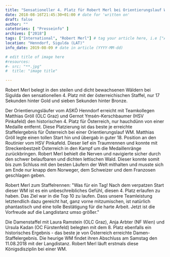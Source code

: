 ```yaml
---
title: "Sensationeller 4. Platz für Robert Merl bei Orientierungslauf WM"
date: 2018-08-16T21:45:30+01:00 # date for 'written on'
draft: false
author: ""
catetories: [ "Presseinfo" ]
archives: ["2018"]
tags: ["International", "Robert Merl"] # tag your article here, i.e ["Austria Cup", "Robert Merl"]
location: "Henndorf, Sigulda (LAT)"
info_date: 2019-08-09 # date in article (YYYY-MM-dd)

# edit title of image here
#resources:
#- src: "**.jpg"
#  title: "image title"

---
```


Robert Merl belegt in den steilen und dicht bewachsenen Wäldern bei Sigulda den sensationellen 4. Platz mit der österreichischen Staffel, nur 17 Sekunden hinter Gold und sieben Sekunden hinter Bronze.

<!--more-->

Der Orientierungsläufer vom ASKÖ Henndorf erreicht mit Teamkollegen Matthias Gröll (OLC Graz) und Gernot Ymsén-Kerschbaumer (HSV Pinkafeld) den historischen 4. Platz für Österreich, nur hauchdünn von einer Medaille entfernt. Diese Platzierung ist das beste je erreichte Staffelergebnis für Österreich bei einer Orientierungslauf WM. Matthias Gröll legte einen tollen Start hin und übergab in guter 18. Position an den Routinier vom HSV Pinkafeld. Dieser lief ein Traumrennen und konnte mit Streckenbestzeit Österreich in den Kampf um die Medaillenränge zurückbringen. Robert Merl behielt die Nerven und navigierte sicher durch den schwer belaufbaren und dichten lettischen Wald. Dieser konnte somit bis zum Schluss mit den besten Läufern der Welt mithalten und musste sich am Ende nur knapp dem Norweger, dem Schweizer und dem Franzosen geschlagen geben.

Robert Merl zum Staffelrennen: "Was für ein Tag! Nach dem verpatzen Start dieser WM ist es ein unbeschreibliches Gefühl, diesen 4. Platz erlaufen zu haben. Das Ziel war in die Top 10 zu laufen. Dass unsere Teamleistung letztendlich dazu gereicht hat, ganz vorne mitzumischen, ist natürlich phantastisch und eine tolle Bestätigung für die harte Arbeit. Jetzt ist die Vorfreude auf die Langdistanz umso größer."

Die Damenstaffel mit Laura Ramstein (OLC Graz), Anja Arbter (NF Wien) und Ursula Kadan (OC Fürstenfeld) belegten mit dem 8. Platz ebenfalls ein historisches Ergebnis - das beste je von Österreich erreichte Damen-Staffelergebnis. Die heurige WM findet ihren Abschluss am Samstag den 11.08.2018 mit der Langdistanz. Robert Merl läuft erstmals diese Königsdisziplin bei einer WM.